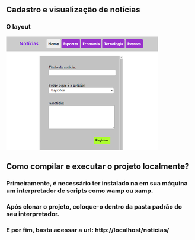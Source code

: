 ## Cadastro e visualização de notícias

### O layout

![Alt text](assets/images/about.png?raw=true "Layout")

## Como compilar e executar o projeto localmente?

### Primeiramente, é necessário ter instalado na em sua máquina um interpretador de scripts como wamp ou xamp.

### Após clonar o projeto, coloque-o dentro da pasta padrão do seu interpretador.

### E por fim, basta acessar a url: http://localhost/noticias/